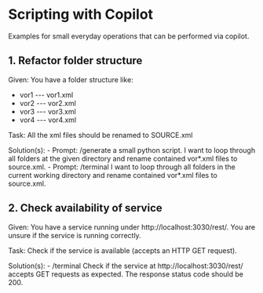 

# Scripting with Copilot

Examples for small everyday operations that can be performed via copilot.


## 1. Refactor folder structure

Given: You have a folder structure like:

- vor1
--- vor1.xml
- vor2
--- vor2.xml
- vor3
--- vor3.xml
- vor4
--- vor4.xml


Task: All the xml files should be renamed to SOURCE.xml 

Solution(s): 
    - Prompt: /generate a small python script. I want to loop through all folders at the given directory and rename contained vor*.xml files to source.xml. 
    - Prompt: /terminal I want to loop through all folders in the current working directory and rename contained vor*.xml files to source.xml.


## 2. Check availability of service

Given: You have a service running under http://localhost:3030/rest/. You are unsure if the service is running correctly.

Task: Check if the service is available (accepts an HTTP GET request). 

Solution(s): 
    - /terminal Check if the service at http://localhost:3030/rest/ accepts GET requests as expected. The response status code should be 200.

